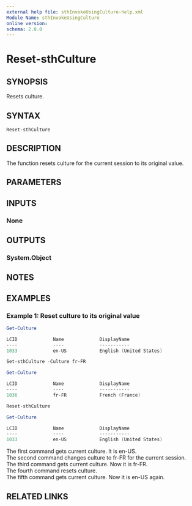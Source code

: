 ```yaml
---
external help file: sthInvokeUsingCulture-help.xml
Module Name: sthInvokeUsingCulture
online version:
schema: 2.0.0
---
```


# Reset-sthCulture

## SYNOPSIS
Resets culture.

## SYNTAX

```
Reset-sthCulture
```

## DESCRIPTION
The function resets culture for the current session to its original value.

## PARAMETERS

## INPUTS

### None

## OUTPUTS

### System.Object
## NOTES

## EXAMPLES

### Example 1: Reset culture to its original value
```powershell
Get-Culture

LCID             Name             DisplayName
----             ----             -----------
1033             en-US            English (United States)

Set-sthCulture -Culture fr-FR

Get-Culture

LCID             Name             DisplayName
----             ----             -----------
1036             fr-FR            French (France)

Reset-sthCulture

Get-Culture

LCID             Name             DisplayName
----             ----             -----------
1033             en-US            English (United States)
```

The first command gets current culture. It is en-US.\
The second command changes culture to fr-FR for the current session.\
The third command gets current culture. Now it is fr-FR.\
The fourth command resets culture.\
The fifth command gets current culture. Now it is en-US again.

## RELATED LINKS
